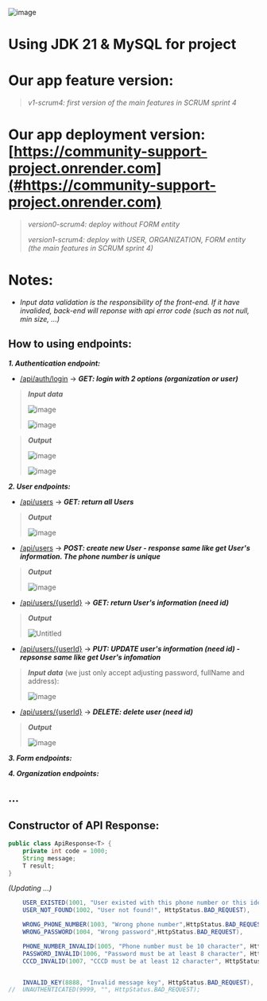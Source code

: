 ![image](https://github.com/user-attachments/assets/bf19f912-dbb5-4732-852a-83d4aa944b41)

# Using JDK 21 & MySQL for project

# Our app feature version:
> _v1-scrum4: first version of the main features in SCRUM sprint 4_

# Our app deployment version: [https://community-support-project.onrender.com](#https://community-support-project.onrender.com)
> _version0-scrum4: deploy without FORM entity_
> 
> _version1-scrum4: deploy with USER, ORGANIZATION, FORM entity (the main features in SCRUM sprint 4)_

# Notes:

- _Input data validation is the responsibility of the front-end. If it have invalided, back-end will reponse with api error code (such as not null, min size, ...)_

## How to using endpoints:

**_1. Authentication endpoint:_**
- [/api/auth/login](#/api/auth/login) -> **_GET: login with 2 options (organization or user)_**
> **_Input data_**
>
> ![image](https://github.com/user-attachments/assets/86742b15-8989-45a3-9e9b-bb7c2fca0519)
>
> ![image](https://github.com/user-attachments/assets/7914c52b-7f6c-4aab-9234-f57ec5f13801)

> **_Output_**
>
> ![image](https://github.com/user-attachments/assets/dc669cf8-c5a5-4e02-b562-cfb18ede3454)
>
> ![image](https://github.com/user-attachments/assets/42654822-11fa-4823-b087-d901aa769d77)


**_2. User endpoints:_**

- [/api/users](#/api/users) -> **_GET: return all Users_**
> **_Output_**
> 
> ![image](https://github.com/user-attachments/assets/dabf64ea-67d0-41bb-bcb2-7881d229e8aa)

- [/api/users](#/api/users) -> **_POST: create new User - response same like get User's information. The phone number is unique_**
> **_Output_**
> 
> ![image](https://github.com/user-attachments/assets/e43d0102-2f60-44c4-9b13-a1155bb0c6dd)

- [/api/users/{userId}](#/api/users) -> **_GET: return User's information (need id)_**
> **_Output_**
> 
> ![Untitled](https://github.com/user-attachments/assets/c942128b-c4f7-405d-97c0-f44da646dd5d)

- [/api/users/{userId}](#/api/users) -> **_PUT: UPDATE user's information (need id) - repsonse same like get User's infomation_**

> **_Input data_** (we just only accept adjusting password, fullName and address):
> 
> ![image](https://github.com/user-attachments/assets/6aa9eae0-c763-45c7-a289-3a48f6dd54e7)

- [/api/users/{userId}](#/api/users) -> **_DELETE: delete user (need id)_**
> **_Output_**
> 
> ![image](https://github.com/user-attachments/assets/56154351-f327-40a9-b125-42516e545baf)

**_3. Form endpoints:_**

**_4. Organization endpoints:_**

## ...

## Constructor of API Response:

```java
public class ApiResponse<T> {
    private int code = 1000;
    String message;
    T result;
}
```

_(Updating ...)_

```java
    USER_EXISTED(1001, "User existed with this phone number or this identifier number", HttpStatus.BAD_REQUEST),
    USER_NOT_FOUND(1002, "User not found!", HttpStatus.BAD_REQUEST),

    WRONG_PHONE_NUMBER(1003, "Wrong phone number",HttpStatus.BAD_REQUEST),
    WRONG_PASSWORD(1004, "Wrong password",HttpStatus.BAD_REQUEST),

    PHONE_NUMBER_INVALID(1005, "Phone number must be 10 character", HttpStatus.BAD_REQUEST),
    PASSWORD_INVALID(1006, "Password must be at least 8 character", HttpStatus.BAD_REQUEST),
    CCCD_INVALID(1007, "CCCD must be at least 12 character", HttpStatus.BAD_REQUEST),


    INVALID_KEY(8888, "Invalid message key", HttpStatus.BAD_REQUEST),
//  UNAUTHENTICATED(9999, "", HttpStatus.BAD_REQUEST);
```
